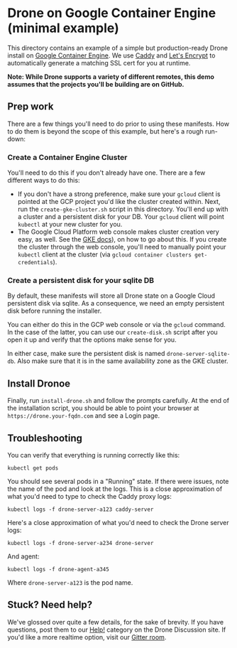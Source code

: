 # Drone on Google Container Engine (minimal example)

This directory contains an example of a simple but production-ready Drone
install on [Google Container Engine](https://cloud.google.com/container-engine/).
We use [Caddy](https://caddyserver.com/) and
[Let's Encrypt](https://letsencrypt.org/) to automatically generate a matching
SSL cert for you at runtime.

**Note: While Drone supports a variety of different remotes, this demo assumes
that the projects you'll be building are on GitHub.**

## Prep work

There are a few things you'll need to do prior to using these manifests.
How to do them is beyond the scope of this example, but here's a rough
run-down:

### Create a Container Engine Cluster

You'll need to do this if you don't already have one. There are a few different
ways to do this:

* If you don't have a strong preference, make sure your `gcloud` client is
  pointed at the GCP project you'd like the cluster created within. Next,
  run the `create-gke-cluster.sh` script in this directory. You'll end up 
  with a cluster and a persistent disk for your DB. Your `gcloud` client will
  point `kubectl` at your new cluster for you.
* The Google Cloud Platform web console makes cluster creation very easy,
  as well. See the
  [GKE docs](https://cloud.google.com/container-engine/docs/before-you-begin)),
  on how to go about this. If you create the cluster through the web console, 
  you'll need to manually point your `kubectl` client at the cluster (via
  `gcloud container clusters get-credentials`).

### Create a persistent disk for your sqlite DB

By default, these manifests will store all Drone state on a Google Cloud
persistent disk via sqlite. As a consequence, we need an empty persistent
disk before running the installer.

You can either do this in the GCP web console or via the `gcloud` command.
In the case of the latter, you can use our `create-disk.sh` script after you
open it up and verify that the options make sense for you.

In either case, make sure the persistent disk is named `drone-server-sqlite-db`.
Also make sure that it is in the same availability zone as the GKE cluster.

## Install Dronoe

Finally, run `install-drone.sh` and follow the prompts carefully. At the
end of the installation script, you should be able to point your browser at
`https://drone.your-fqdn.com` and see a Login page.

## Troubleshooting

You can verify that everything is running correctly like this:

```
kubectl get pods
```

You should see several pods in a "Running" state. If there were issues,
note the name of the pod and look at the logs. This is a close approximation
of what you'd need to type to check the Caddy proxy logs:

```
kubectl logs -f drone-server-a123 caddy-server
```

Here's a close approximation of what you'd need to check the Drone server logs:

```
kubectl logs -f drone-server-a234 drone-server
```

And agent:

```
kubectl logs -f drone-agent-a345
```

Where ``drone-server-a123`` is the pod name.


## Stuck? Need help?

We've glossed over quite a few details, for the sake of brevity. If you
have questions, post them to our [Help!](https://discuss.drone.io/c/help)
category on the Drone Discussion site. If you'd like a more realtime option,
visit our [Gitter room](https://gitter.im/drone/drone).

